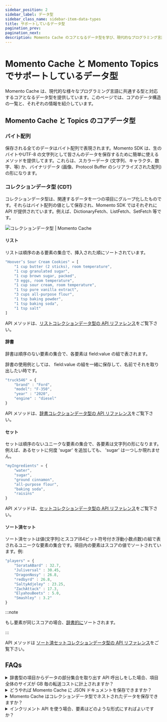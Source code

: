 ```yaml
---
sidebar_position: 2
sidebar_label: データ型
sidebar_class_name: sidebar-item-data-types
title: サポートしているデータ型
pagination_prev:
pagination_next:
description: Momento Cache のコアとなるデータ型を学び、現代的なプログラミング言語のに共通する型との対応をみてみましょう。
---
```


# Momento Cache と Momento Topics でサポートしているデータ型
Momento Cache は、現代的な様々なプログラミング言語に共通する型と対応するコアとなるデータ型を提供しています。このページでは、コアのデータ構造の一覧と、それぞれの情報を紹介しています。

## Momento Cache と Topics のコアデータ型

### バイト配列

保存される全てのデータはバイト配列で表現されます。Momento SDK は、生のバイトやUTF-8 の文字列として皆さんのデータを保存するために簡単に使えるメソッドを提供してます。これらは、スカラーデータ (文字列、キャラクタ、数字、等) か、バイナリデータ (画像、Protocol Buffer のシリアライズされた配列) の形になります。

### コレクションデータ型 (CDT)

コレクションデータ型は、関連するデータを一つの項目にグループ化したものです。それらはバイト配列の値として保存され、Momento SDK ではそれぞれに API が提供されています。例えば、DictionaryFetch、ListFetch、SetFetch 等です。

![コレクションデータ型 | Momento Cache](/img/collection_data_types.png)

#### リスト

リストは順序のある要素の集合で、挿入された順にソートされています。

```javascript
"Hoover’s Sour Cream Cookies" = [
    "1 cup butter (2 sticks), room temperature",
    "1 cup granulated sugar",
    "1 cup brown sugar, packed",
    "3 eggs, room temperature",
    "1 cup sour cream, room temperature",
    "1 tsp pure vanilla extract",
    "3 cups all-purpose flour",
    "1 tsp baking powder",
    "1 tsp baking soda",
    "1 tsp salt"
]
```

API メソッドは、[リストコレクションデータ型の API リファレンス](./api-reference/list-collections.md)をご覧下さい。

#### 辞書

辞書は順序のない要素の集合で、各要素は field:value の組で表されます。

辞書の使用例としては、 field:value の組を一緒に保存して、名前でそれを取り出したい時です。
```javascript
"truck546" = {
    "brand" : "Ford",
    "model": "F-350",
    "year" : "2020",
    "engine" : "diesel"
}
```

API メソッドは、[辞書コレクションデータ型の API リファレンス](./api-reference/dictionary-collections.md)をご覧下さい。

#### セット

セットは順序のないユニークな要素の集合で、各要素は文字列の形になります。例えば、あるセットに何度 'sugar' を追加しても、 'sugar' は一つしか現れません。

```javascript
"myIngredients" = {
    "water",
    "sugar",
    "ground cinnamon",
    "all-purpose flour",
    "baking soda",
    "raisins"
}
```

API メソッドは、[セットコレクションデータ型の API リファレンス](./api-reference/set-collections.md)をご覧下さい。

#### ソート済セット

ソート済セットは値(文字列)とスコア(64ビット符号付き浮動小数点数)の組で表されるユニークな要素の集合です。項目内の要素はスコアの値でソートされています。例:

```javascript
"players" = {
    "SorataABard" : 32.7,
    "Juliversal" : 30.45,
    "DragonNosy" : 26.8,
    "redbyrd" : 26.8,
    "SaltyAdjeley" : 23.25,
    "ZachAttack" : 17.3,
    "ElyahouBeets" : 5.0,
    "Smashley" : 3.2"
}
```

:::note

もし要素が同じスコアの場合、[辞書的に](https://www.dictionary.com/browse/lexicographically)ソートされます。

:::

API メソッドは [ソート済セットコレクションデータ型の API リファレンス](./api-reference/sorted-set-collections.md)をご覧下さい。

## FAQs
<details>
  <summary>辞書型の項目からデータの部分集合を取り出す API 呼出しをした場合、項目全体のサイズが GB 毎の転送コストに計上されますか？</summary>
いいえ、されません。例えば、もし全体で 50 KB ある辞書型の項目から、DictionaryGetField API 呼出しで 5 KB の field:value 組のデータを1つ取り出した場合、5 KB だけが GB 毎の転送コストに計上されます。 </details>

<details>
  <summary>どうやれば Momento Cache に JSON ドキュメントを保存できますか？</summary>
お好みの JSON ライブラリを使って、その JSON ドキュメントをバイト配列にシリアライズし、そのバイト配列を Momento Cache に挿入してください。または、JSON ドキュメントの各フィールドの値を辞書型に保存することもできます。 </details>

<details>
  <summary>Momento Cache はコレクションデータ型でネストされたデータを保存できますか？</summary>
直接的にはできません。ベストな選択肢としては、そのデータを JSON オブジェクトとして保存することで、お好みの JSON ライブラリを使って JSON ドキュメントをバイト配列にシリアライズしてからそのバイト配列を Momento Cache に挿入できます。 </details>

<details>
  <summary>インクリメント API を使う場合、要素はどのような形式にすればよいですか？</summary>
インクリメント API で使う要素は、基数 10 の整数を表現する UTF-8 の文字列で保存されている必要があります。もし要素がこの形式になっていない場合、API 呼出しは形式エラーを投げます。 </details>
